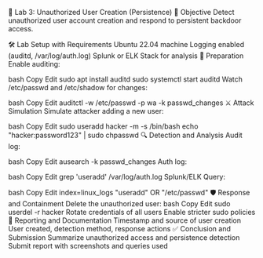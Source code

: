 🧪 Lab 3: Unauthorized User Creation (Persistence)
🎯 Objective
Detect unauthorized user account creation and respond to persistent backdoor access.

🛠️ Lab Setup with Requirements
Ubuntu 22.04 machine
Logging enabled (auditd, /var/log/auth.log)
Splunk or ELK Stack for analysis
🔧 Preparation
Enable auditing:

bash
Copy
Edit
sudo apt install auditd
sudo systemctl start auditd
Watch /etc/passwd and /etc/shadow for changes:

bash
Copy
Edit
auditctl -w /etc/passwd -p wa -k passwd_changes
⚔️ Attack Simulation
Simulate attacker adding a new user:

bash
Copy
Edit
sudo useradd hacker -m -s /bin/bash
echo "hacker:password123" | sudo chpasswd
🔍 Detection and Analysis
Audit log:

bash
Copy
Edit
ausearch -k passwd_changes
Auth log:

bash
Copy
Edit
grep 'useradd' /var/log/auth.log
Splunk/ELK Query:

bash
Copy
Edit
index=linux_logs "useradd" OR "/etc/passwd"
🛡️ Response and Containment
Delete the unauthorized user:
bash
Copy
Edit
sudo userdel -r hacker
Rotate credentials of all users
Enable stricter sudo policies
📝 Reporting and Documentation
Timestamp and source of user creation
User created, detection method, response actions
✅ Conclusion and Submission
Summarize unauthorized access and persistence detection
Submit report with screenshots and queries used

